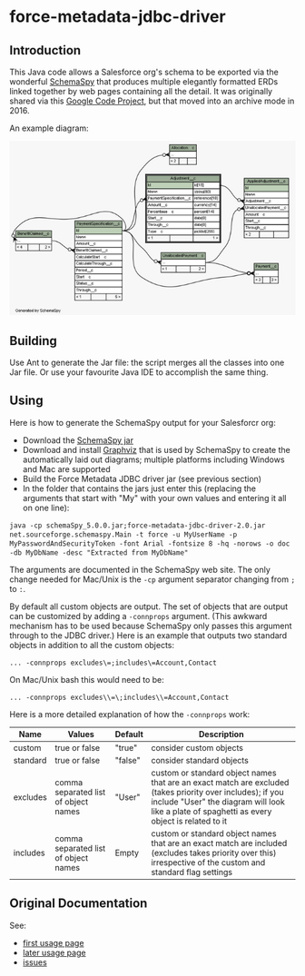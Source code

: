 # force-metadata-jdbc-driver

## Introduction

This Java code allows a Salesforce org's schema to be exported via the wonderful [SchemaSpy](http://schemaspy.sourceforge.net/) that produces multiple elegantly formatted ERDs linked together by web pages containing all the detail. It was originally shared via this [Google Code Project](https://code.google.com/archive/p/force-metadata-jdbc-driver/), but that moved into an archive mode in 2016.

An example diagram:

![Sample ERD](sample-erd.png)

## Building

Use Ant to generate the Jar file: the script merges all the classes into one Jar file. Or use your favourite Java IDE to accomplish the same thing.

## Using

Here is how to generate the SchemaSpy output for your Salesforcr org:

* Download the [SchemaSpy jar](http://schemaspy.sourceforge.net/)
* Download and install [Graphviz](http://www.graphviz.org/) that is used by SchemaSpy to create the automatically laid out diagrams; multiple platforms including Windows and Mac are supported
* Build the Force Metadata JDBC driver jar (see previous section)
* In the folder that contains the jars just enter this (replacing the arguments that start with "My" with your own values and entering it all on one line):
```
java -cp schemaSpy_5.0.0.jar;force-metadata-jdbc-driver-2.0.jar net.sourceforge.schemaspy.Main -t force -u MyUserName -p MyPasswordAndSecurityToken -font Arial -fontsize 8 -hq -norows -o doc -db MyDbName -desc "Extracted from MyDbName"
```
The arguments are documented in the SchemaSpy web site. The only change needed for Mac/Unix is the `-cp` argument separator changing from `;` to `:`.

By default all custom objects are output. The set of objects that are output can be customized by adding a `-connprops` argument. (This awkward mechanism has to be used because SchemaSpy only passes this argument through to the JDBC driver.) Here is an example that outputs two standard objects in addition to all the custom objects:
```
... -connprops excludes\=;includes\=Account,Contact
```
On Mac/Unix bash this would need to be:
```
... -connprops excludes\\=\;includes\\=Account,Contact
```
Here is a more detailed explanation of how the `-connprops` work:

Name | Values | Default | Description
---- | ------ | --------| ----------- | 
custom | true or false | "true" | consider custom objects
standard | true or false | "false" | consider standard objects
excludes | comma separated list of object names | "User" | custom or standard object names that are an exact match are excluded (takes priority over includes); if you include "User" the diagram will look like a plate of spaghetti as every object is related to it
includes | comma separated list of object names | Empty | custom or standard object names that are an exact match are included (excludes takes priority over this) irrespective of the custom and standard flag settings

## Original Documentation

See:

* [first usage page](https://code.google.com/archive/p/force-metadata-jdbc-driver/wikis/Useage.wiki)
* [later usage page](https://code.google.com/archive/p/force-metadata-jdbc-driver/wikis/UsageForV2.wiki)
* [issues](https://code.google.com/archive/p/force-metadata-jdbc-driver/issues)
